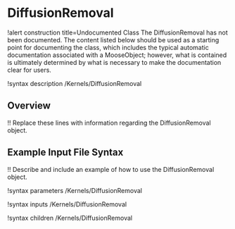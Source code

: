 # DiffusionRemoval

!alert construction title=Undocumented Class
The DiffusionRemoval has not been documented. The content listed below should be used as a starting point for
documenting the class, which includes the typical automatic documentation associated with a
MooseObject; however, what is contained is ultimately determined by what is necessary to make the
documentation clear for users.

!syntax description /Kernels/DiffusionRemoval

## Overview

!! Replace these lines with information regarding the DiffusionRemoval object.

## Example Input File Syntax

!! Describe and include an example of how to use the DiffusionRemoval object.

!syntax parameters /Kernels/DiffusionRemoval

!syntax inputs /Kernels/DiffusionRemoval

!syntax children /Kernels/DiffusionRemoval
